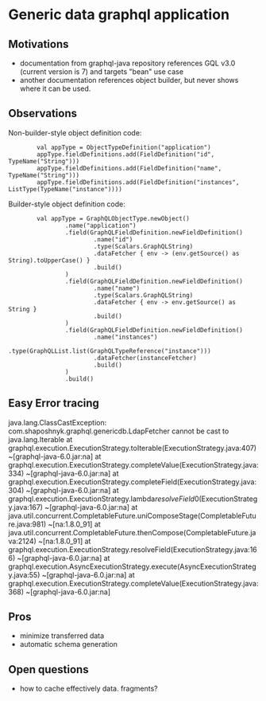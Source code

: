 # Generic data graphql application

## Motivations
- documentation from graphql-java repository references GQL v3.0 (current version is 7) and targets "bean" use case
- another documentation references object builder, but never shows where it can be used.

## Observations

Non-builder-style object definition code:
```
        val appType = ObjectTypeDefinition("application")
        appType.fieldDefinitions.add(FieldDefinition("id", TypeName("String")))
        appType.fieldDefinitions.add(FieldDefinition("name", TypeName("String")))
        appType.fieldDefinitions.add(FieldDefinition("instances", ListType(TypeName("instance"))))
```

Builder-style object definition code:
```
        val appType = GraphQLObjectType.newObject()
                .name("application")
                .field(GraphQLFieldDefinition.newFieldDefinition()
                        .name("id")
                        .type(Scalars.GraphQLString)
                        .dataFetcher { env -> (env.getSource() as String).toUpperCase() }
                        .build()
                )
                .field(GraphQLFieldDefinition.newFieldDefinition()
                        .name("name")
                        .type(Scalars.GraphQLString)
                        .dataFetcher { env -> env.getSource() as String }
                        .build()
                )
                .field(GraphQLFieldDefinition.newFieldDefinition()
                        .name("instances")
                        .type(GraphQLList.list(GraphQLTypeReference("instance")))
                        .dataFetcher(instanceFetcher)
                        .build()
                )
                .build()
```

## Easy Error tracing
java.lang.ClassCastException: com.shaposhnyk.graphql.genericdb.LdapFetcher cannot be cast to java.lang.Iterable
	at graphql.execution.ExecutionStrategy.toIterable(ExecutionStrategy.java:407) ~[graphql-java-6.0.jar:na]
	at graphql.execution.ExecutionStrategy.completeValue(ExecutionStrategy.java:334) ~[graphql-java-6.0.jar:na]
	at graphql.execution.ExecutionStrategy.completeField(ExecutionStrategy.java:304) ~[graphql-java-6.0.jar:na]
	at graphql.execution.ExecutionStrategy.lambda$resolveField$0(ExecutionStrategy.java:167) ~[graphql-java-6.0.jar:na]
	at java.util.concurrent.CompletableFuture.uniComposeStage(CompletableFuture.java:981) ~[na:1.8.0_91]
	at java.util.concurrent.CompletableFuture.thenCompose(CompletableFuture.java:2124) ~[na:1.8.0_91]
	at graphql.execution.ExecutionStrategy.resolveField(ExecutionStrategy.java:166) ~[graphql-java-6.0.jar:na]
	at graphql.execution.AsyncExecutionStrategy.execute(AsyncExecutionStrategy.java:55) ~[graphql-java-6.0.jar:na]
	at graphql.execution.ExecutionStrategy.completeValue(ExecutionStrategy.java:368) ~[graphql-java-6.0.jar:na]


## Pros
- minimize transferred data
- automatic schema generation

## Open questions
- how to cache effectively data. fragments?